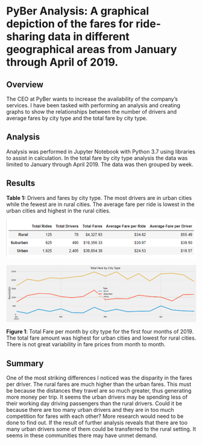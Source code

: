 # PyBer Analysis: A graphical depiction of the fares for ride-sharing data in different geographical areas from January through April of 2019.

## Overview
The CEO at PyBer wants to increase the availability of the company’s services.  I have been tasked with performing an analysis and creating graphs to show the relationships between the number of drivers and average fares by city type and the total fare by city type.

## Analysis
Analysis was performed in Jupyter Notebook with Python 3.7 using libraries to assist in calculation. In the total fare by city type analysis the data was limited to January through April 2019. The data was then grouped by week. 

## Results
**Table 1:** Drivers and fares by city type.  The most drivers are in urban cities while the fewest are in rural cities.  The average fare per ride is lowest in the urban cities and highest in the rural cities.  

![drivers-fares](Analysis/drivers_and_fares.png)

![Ride-share](Analysis/PyBer_fare_summary.png)

**Figure 1**:   Total Fare per month by city type for the first four months of 2019. The total fare amount was highest for urban cities and lowest for rural cities. There is not great variability in fare prices from month to month.

## Summary
One of the most striking differences I noticed was the disparity in the fares per driver. The rural fares are much higher than the urban fares. This must be because the distances they travel are so much greater, thus generating more money per trip. It seems the urban drivers may be spending less of their working day driving passengers than the rural drivers. Could it be because there are too many urban drivers and they are in too much competition for fares with each other? More research would need to be done to find out. If the result of further analysis reveals that there are too many urban drivers some of them could be transferred to the rural setting. It seems in these communities there may have unmet demand.


